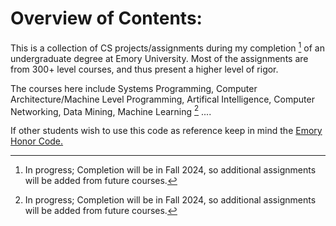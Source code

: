# **Overview of Contents:**

This is a collection of CS projects/assignments during my completion [^*] of an undergraduate degree at Emory University. Most of the assignments are
from 300+ level courses, and thus present a higher level of rigor. 

The courses here include Systems Programming, Computer Architecture/Machine Level Programming, Artifical Intelligence, Computer Networking, Data Mining, Machine Learning [^*] ....

If other students wish to use this code as reference keep in mind the [Emory Honor Code.](http://catalog.college.emory.edu/policies/honor-code.html)

[^*]: In progress; Completion will be in Fall 2024, so additional assignments will be added from future courses.
